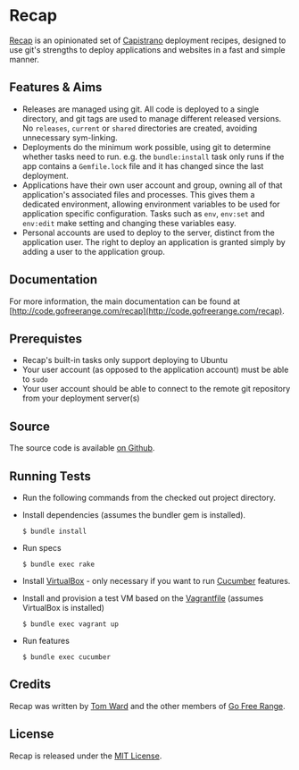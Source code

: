 # Recap

[Recap](http://github.com/freerange/recap) is an opinionated set of [Capistrano](https://github.com/capistrano/capistrano) deployment recipes, designed to use git's strengths to deploy applications and websites in a fast and simple manner.


## Features & Aims

  * Releases are managed using git.  All code is deployed to a single directory, and git tags are used to manage different released versions.  No `releases`, `current` or `shared` directories are created, avoiding unnecessary sym-linking.
  * Deployments do the minimum work possible, using git to determine whether tasks need to run.  e.g. the `bundle:install` task only runs if the app contains a `Gemfile.lock` file and it has changed since the last deployment.
  * Applications have their own user account and group, owning all of that application's associated files and processes.  This gives them a dedicated environment, allowing environment variables to be used for application specific configuration.  Tasks such as `env`, `env:set` and `env:edit` make setting and changing these variables easy.
  * Personal accounts are used to deploy to the server, distinct from the application user.  The right to deploy an application is granted simply by adding a user to the application group.


## Documentation

For more information, the main documentation can be found at [http://code.gofreerange.com/recap](http://code.gofreerange.com/recap).


## Prerequistes

* Recap's built-in tasks only support deploying to Ubuntu
* Your user account (as opposed to the application account) must be able to `sudo`
* Your user account should be able to connect to the remote git repository from your deployment server(s)


## Source

The source code is available [on Github](https://github.com/freerange/recap).


## Running Tests

- Run the following commands from the checked out project directory.
- Install dependencies (assumes the bundler gem is installed).

    `$ bundle install`

- Run specs

    `$ bundle exec rake`

- Install [VirtualBox](https://www.virtualbox.org/) - only necessary if you want to run [Cucumber](https://github.com/cucumber/cucumber) features.
- Install and provision a test VM based on the [Vagrantfile](https://github.com/freerange/recap/blob/master/Vagrantfile) (assumes VirtualBox is installed)

    `$ bundle exec vagrant up`

- Run features

    `$ bundle exec cucumber`


## Credits

Recap was written by [Tom Ward](http://tomafro.net) and the other members of [Go Free Range](http://gofreerange.com).


## License

Recap is released under the [MIT License](https://github.com/freerange/recap/blob/master/LICENSE).